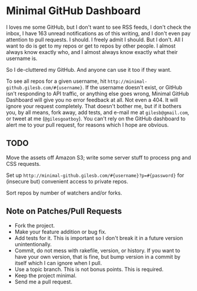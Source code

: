 Minimal GitHub Dashboard
========================

I loves me some GitHub, but I don't want to see RSS feeds, I don't check the inbox, I have 163 unread notifications as of this writing, and I don't even pay attention to pull requests. I should. I freely admit I should. But I don't. All I want to do is get to my repos or get to repos by other people. I almost always know exactly who, and I almost always know exactly what their username is.

So I de-cluttered my GitHub. And anyone can use it too if they want.

To see all repos for a given username, hit `http://minimal-github.gilesb.com/#{username}`. If the username doesn't exist, or GitHub isn't responding to API traffic, or anything else goes wrong, Minimal GitHub Dashboard will give you no error feedback at all. Not even a 404. It will ignore your request completely. That doesn't bother me, but if it bothers you, by all means, fork away, add tests, and e-mail me at `gilesb@gmail.com`, or tweet at me (`@gilesgoatboy`). You can't rely on the GitHub dashboard to alert me to your pull request, for reasons which I hope are obvious.

TODO
----

Move the assets off Amazon S3; write some server stuff to process png and CSS requests.

Set up `http://minimal-github.gilesb.com/#{username}?p=#{password}` for (insecure but) convenient access to private repos.

Sort repos by number of watchers and/or forks.

Note on Patches/Pull Requests
-----------------------------
 
* Fork the project.
* Make your feature addition or bug fix.
* Add tests for it. This is important so I don't break it in a future version unintentionally.
* Commit, do not mess with rakefile, version, or history.
  If you want to have your own version, that is fine, but bump version in a commit by itself which I can ignore when I pull.
* Use a topic branch. This is not bonus points. This is required.
* Keep the project minimal.
* Send me a pull request.

